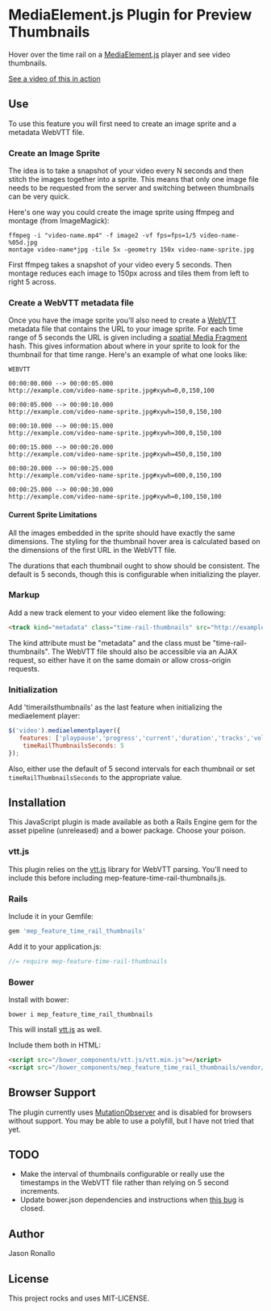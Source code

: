 # MediaElement.js Plugin for Preview Thumbnails

Hover over the time rail on a [MediaElement.js](http://mediaelementjs.com/) player and see video thumbnails.

[See a video of this in action](http://jronallo.github.io/mep-feature-time-rail-thumbnails/)

## Use

To use this feature you will first need to create an image sprite and a metadata WebVTT file.

### Create an Image Sprite

The idea is to take a snapshot of your video every N seconds and then stitch the images together into a sprite. This means that only one image file needs to be requested from the server and switching between thumbnails can be very quick. 

Here's one way you could create the image sprite using ffmpeg and montage (from ImageMagick):

```
ffmpeg -i "video-name.mp4" -f image2 -vf fps=fps=1/5 video-name-%05d.jpg
montage video-name*jpg -tile 5x -geometry 150x video-name-sprite.jpg
```

First ffmpeg takes a snapshot of your video every 5 seconds. Then montage reduces each image to 150px across and tiles them from left to right 5 across.

### Create a WebVTT metadata file

Once you have the image sprite you'll also need to create a [WebVTT](http://docs.webplatform.org/wiki/concepts/VTT_Captioning) metadata file that contains the URL to your image sprite. For each time range of 5 seconds the URL is given including a [spatial Media Fragment](http://www.w3.org/TR/media-frags/) hash. This gives information about where in your sprite to look for the thumbnail for that time range. Here's an example of what one looks like:

```
WEBVTT

00:00:00.000 --> 00:00:05.000
http://example.com/video-name-sprite.jpg#xywh=0,0,150,100

00:00:05.000 --> 00:00:10.000
http://example.com/video-name-sprite.jpg#xywh=150,0,150,100

00:00:10.000 --> 00:00:15.000
http://example.com/video-name-sprite.jpg#xywh=300,0,150,100

00:00:15.000 --> 00:00:20.000
http://example.com/video-name-sprite.jpg#xywh=450,0,150,100

00:00:20.000 --> 00:00:25.000
http://example.com/video-name-sprite.jpg#xywh=600,0,150,100

00:00:25.000 --> 00:00:30.000
http://example.com/video-name-sprite.jpg#xywh=0,100,150,100
```

#### Current Sprite Limitations

All the images embedded in the sprite should have exactly the same dimensions. The styling for the thumbnail hover area is calculated based on the dimensions of the first URL in the WebVTT file.

The durations that each thumbnail ought to show should be consistent. The default is 5 seconds, though this is configurable when initializing the player.

### Markup

Add a new track element to your video element like the following:

```html
<track kind="metadata" class="time-rail-thumbnails" src="http://example.com/video-name-sprite.vtt"></track>
```

The kind attribute must be "metadata" and the class must be "time-rail-thumbnails". The WebVTT file should also be accessible via an AJAX request, so either have it on the same domain or allow cross-origin requests.

### Initialization

Add 'timerailsthumbnails' as the last feature when initializing the mediaelement player:

```javascript
$('video').mediaelementplayer({
   features: ['playpause','progress','current','duration','tracks','volume', 'timerailthumbnails'],
    timeRailThumbnailsSeconds: 5
});
```

Also, either use the default of 5 second intervals for each thumbnail or set `timeRailThumbnailsSeconds` to the appropriate value.

## Installation

This JavaScript plugin is made available as both a Rails Engine gem for the asset pipeline (unreleased) and a bower package. Choose your poison.

### vtt.js

This plugin relies on the [vtt.js](https://github.com/mozilla/vtt.js/tree/master) library for WebVTT parsing. You'll need to include this before including mep-feature-time-rail-thumbnails.js.

### Rails

Include it in your Gemfile:
```ruby
gem 'mep_feature_time_rail_thumbnails'
```

Add it to your application.js:
```javascript
//= require mep-feature-time-rail-thumbnails
```

### Bower

Install with bower:
```
bower i mep_feature_time_rail_thumbnails
```

This will install [vtt.js](https://github.com/mozilla/vtt.js) as well.

Include them both in HTML:
```html
<script src="/bower_components/vtt.js/vtt.min.js"></script>
<script src="/bower_components/mep_feature_time_rail_thumbnails/vendor/assets/javascripts/mep-feature-time-rail-thumbnails.js"></script>
```

## Browser Support

The plugin currently uses [MutationObserver](http://caniuse.com/mutationobserver) and is disabled for browsers without support. You may be able to use a polyfill, but I have not tried that yet.

## TODO

- Make the interval of thumbnails configurable or really use the timestamps in the WebVTT file rather than relying on 5 second increments.
- Update bower.json dependencies and instructions when [this bug](https://github.com/mozilla/vtt.js/issues/311) is closed.

## Author

Jason Ronallo

## License

This project rocks and uses MIT-LICENSE.